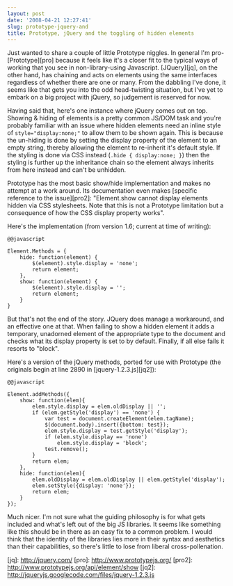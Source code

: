 ```yaml
---
layout: post
date: '2008-04-21 12:27:41'
slug: prototype-jquery-and
title: Prototype, jQuery and the toggling of hidden elements
---
```


Just wanted to share a couple of little Prototype niggles. In general I'm pro-\[Prototype\]\[pro\] because it feels like it's a closer fit to the typical ways of working that you see in non-library-using Javascript. \[JQuery\]\[jq\], on the other hand, has chaining and acts on elements using the same interfaces regardless of whether there are one or many. From the dabbling I've done, it seems like that gets you into the odd head-twisting situation, but I've yet to embark on a big project with jQuery, so judgement is reserved for now.

Having said that, here's one instance where jQuery comes out on top. Showing & hiding of elements is a pretty common JS/DOM task and you're probably familiar with an issue where hidden elements need an inline style of `style="display:none;"` to allow them to be shown again.  This is because the un-hiding is done by setting the display property of the element to an empty string, thereby allowing the element to re-inherit it's default style. If the styling is done via CSS instead (`.hide { display:none; }`) then the styling is further up the inheritance chain so the element always inherits from here instead and can't be unhidden.

Prototype has the most basic show/hide implementation and makes no attempt at a work around. Its documentation even makes \[specific reference to the issue\]\[pro2\]: "Element.show cannot display elements hidden via CSS stylesheets. Note that this is not a Prototype limitation but a consequence of how the CSS display property works".

Here's the implementation (from version 1.6; current at time of writing):

	@@javascript

	Element.Methods = {
		hide: function(element) {
			$(element).style.display = 'none';
			return element;
		},
		show: function(element) {
			$(element).style.display = '';
			return element;
		}
	}

But that's not the end of the story. JQuery does manage a workaround, and an effective one at that. When failing to show a hidden element it adds a temporary, unadorned element of the appropriate type to the document and checks what its display property is set to by default. Finally, if all else fails it resorts to "block".

Here's a version of the jQuery methods, ported for use with Prototype (the originals begin at line 2890 in \[jquery-1.2.3.js\]\[jq2\]):

	@@javascript

	Element.addMethods({
		show: function(elem){
			elem.style.display = elem.oldDisplay || '';
			if (elem.getStyle('display') == 'none') {
				var test = document.createElement(elem.tagName);
				$(document.body).insert({bottom: test});
				elem.style.display = test.getStyle('display');
				if (elem.style.display == 'none')
					elem.style.display = 'block';
				test.remove();
			}
			return elem;
		},
		hide: function(elem){
			elem.oldDisplay = elem.oldDisplay || elem.getStyle('display');
			elem.setStyle({display: 'none'});
			return elem;
		}
	});

Much nicer. I'm not sure what the guiding philosophy is for what gets included and what's left out of the big JS libraries. It seems like something like this should be in there as an easy fix to a common problem. I would think that the identity of the libraries lies more in their syntax and aesthetics than their capabilities, so there's little to lose from liberal cross-pollenation.

\[jq\]: http://jquery.com/
\[pro\]: http://www.prototypejs.org/
\[pro2\]: http://www.prototypejs.org/api/element/show
\[jq2\]: http://jqueryjs.googlecode.com/files/jquery-1.2.3.js